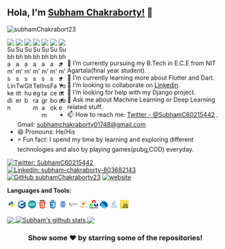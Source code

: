 ## Hola, I'm [Subham Chakraborty!](https://drive.google.com/file/d/1JcDooPYcAS6u-Pgyl0eCE8RHq3faRONB/view?usp=sharing) 👋

<p align="left"> <img src="https://komarev.com/ghpvc/?username=subhamChakraborty23&label=Views&color=blue&style=plastic" alt="subhamChakrabort23" /> </p>

<a><a href="https://www.linkedin.com/in/subham-chakraborty-803682143/">
  <img align="left" alt="Subham's Linkedin" width="20px" src="https://cdn.jsdelivr.net/npm/simple-icons@v3/icons/linkedin.svg" />
</a></a>

<a><a href="https://twitter.com/SubhamC60215442/">
  <img align="left" alt="Subham's Twitter" width="20px" src="https://cdn.jsdelivr.net/npm/simple-icons@v3/icons/twitter.svg" />
</a></a>

<a><a href="https://github.com/subhamChakraborty23">
  <img align="left" alt="Subham's Github" width="20px" src="https://cdn.jsdelivr.net/npm/simple-icons@v3/icons/github.svg" />
</a></a>

<a><a href="https://t.me/subham2301">
  <img align="left" alt="Subham's Telegram" width="20px" src="https://cdn.jsdelivr.net/npm/simple-icons@v3/icons/telegram.svg" />
</a></a>

<a><a href="https://www.instagram.com/subham4539/">
  <img align="left" alt="Subham's Instagram" width="20px" src="https://cdn.jsdelivr.net/npm/simple-icons@v3/icons/instagram.svg" />
</a></a>
<a><a href="https://www.facebook.com/subham.chakraborty.182/">
  <img align="left" alt="Subham's Facebook" width="20px" src="https://cdn.jsdelivr.net/npm/simple-icons@v3/icons/facebook.svg" />
</a></a>
<a><a href="#">
  <img align="left" alt="Subham's Youtube" width="20px" src="https://cdn.jsdelivr.net/npm/simple-icons@v3/icons/youtube.svg" />
</a></a>

<br/>
<br/>



- 🔭 I’m currently pursuing my B.Tech in E.C.E from NIT Agartala(final year student).
- 🌱 I’m currently learning more about Flutter and Dart.
- 👯 I’m looking to collaborate on [Linkedin](https://www.linkedin.com/in/subham-chakraborty-803682143/).
- 🤔 I’m looking for help with my Django project.
- 💬 Ask me about Machine Learning or Deep Learning related stuff.
- 📫 How to reach me: [Twitter - @SubhamC60215442](https://twitter.com/SubhamC60215442) , Gmail: subhamchakraborty01748@gmail.com
- 😄 Pronouns: He/His
- ⚡ Fun fact: I spend my time by learning and exploring different technologies and also by playing games(pubg,COD) everyday.

[![Twitter: SubhamC60215442](https://img.shields.io/twitter/follow/SubhamC60215442?style=social)](https://twitter.com/SubhamC60215442)
[![Linkedin: subham-chakraborty-803682143](https://img.shields.io/badge/-subham-blue?style=flat-square&logo=Linkedin&logoColor=white&link=https://www.linkedin.com/in/subham-chakraborty-803682143/)](https://www.linkedin.com/in/subham-chakraborty-803682143/)
[![GitHub subhamChakraborty23](https://img.shields.io/github/followers/subhamChakraborty23?label=follow&style=social)](https://github.com/subhamChakraborty23)
[![website](https://img.shields.io/badge/PortfolioWebsite-subhamchakraborty23.github.io-2648ff?style=flat-square&logo=google-chrome)](https://subhamchakraborty2.github.io/)


**Languages and Tools:**  

<code><img height="20" src="https://raw.githubusercontent.com/github/explore/80688e429a7d4ef2fca1e82350fe8e3517d3494d/topics/python/python.png"></code>
<code><img height="20" src="https://raw.githubusercontent.com/github/explore/80688e429a7d4ef2fca1e82350fe8e3517d3494d/topics/cpp/cpp.png"></code>
<code><img height="20" src="https://raw.githubusercontent.com/github/explore/80688e429a7d4ef2fca1e82350fe8e3517d3494d/topics/arduino/arduino.png"></code>
<code><img height="20" src="https://raw.githubusercontent.com/github/explore/80688e429a7d4ef2fca1e82350fe8e3517d3494d/topics/html/html.png"></code>
<code><img height="20" src="https://raw.githubusercontent.com/github/explore/80688e429a7d4ef2fca1e82350fe8e3517d3494d/topics/css/css.png"></code>
<code><img height="20" src="https://raw.githubusercontent.com/github/explore/80688e429a7d4ef2fca1e82350fe8e3517d3494d/topics/sql/sql.png"></code>
<code><img height="20" src="https://raw.githubusercontent.com/github/explore/80688e429a7d4ef2fca1e82350fe8e3517d3494d/topics/flask/flask.png"></code>
<code><img height="20" src="https://raw.githubusercontent.com/github/explore/80688e429a7d4ef2fca1e82350fe8e3517d3494d/topics/tensorflow/tensorflow.png"></code>
<code><img height="20" src="https://raw.githubusercontent.com/github/explore/80688e429a7d4ef2fca1e82350fe8e3517d3494d/topics/opencv/opencv.png"></code>
<code><img height="20" src="https://raw.githubusercontent.com/github/explore/80688e429a7d4ef2fca1e82350fe8e3517d3494d/topics/dart/dart.png"></code>
<code><img height="20" src="https://raw.githubusercontent.com/github/explore/80688e429a7d4ef2fca1e82350fe8e3517d3494d/topics/c/c.png"></code>
<code><img height="20" src="https://raw.githubusercontent.com/github/explore/80688e429a7d4ef2fca1e82350fe8e3517d3494d/topics/javascript/javascript.png"></code> 

<a href="https://github.com/subhamChakraborty23">
  <img align="center" src="https://github-readme-stats.vercel.app/api/top-langs/?username=subhamChakraborty23&theme=dark&hide_langs_below=1" />
</a>
<a href="https://github.com/subhamChakraborty23">
 <img align="center" src="https://github-readme-stats.vercel.app/api?username=subhamChakraborty23&show_icons=true&theme=dark&line_height=27" alt="Subham's github stats"/>
</a>
<a href="https://github.com/subhamChakraborty23/Stock_Price_Dashboard">
  <img align="center" src="https://github-readme-stats.vercel.app/api/pin/?username=subhamChakraborty23&repo=Stock_Price_Dashboard&theme=dark" />

</a>


<div align="center">

### Show some ❤️ by starring some of the repositories!

</div>
